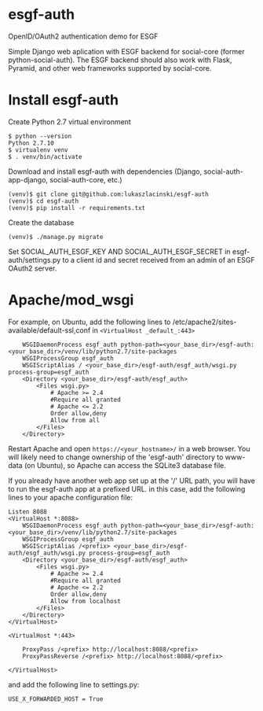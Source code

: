 # esgf-auth
OpenID/OAuth2 authentication demo for ESGF

Simple Django web aplication with ESGF backend for social-core (former python-social-auth). The ESGF backend should also work with Flask, Pyramid, and other web frameworks supported by social-core.

# Install esgf-auth

Create Python 2.7 virtual environment

```
$ python --version 
Python 2.7.10
$ virtualenv venv
$ . venv/bin/activate
```

Download and install esgf-auth with dependencies (Django, social-auth-app-django, social-auth-core, etc.)

```
(venv)$ git clone git@github.com:lukaszlacinski/esgf-auth
(venv)$ cd esgf-auth
(venv)$ pip install -r requirements.txt
```

Create the database

```
(venv)$ ./manage.py migrate
```

Set SOCIAL_AUTH_ESGF_KEY AND SOCIAL_AUTH_ESGF_SECRET in esgf-auth/settings.py to a client id and secret received from an admin of an ESGF OAuth2 server.



# Apache/mod_wsgi

For example, on Ubuntu, add the following lines to /etc/apache2/sites-available/default-ssl,conf in `<VirtualHost _default_:443>`

```
    WSGIDaemonProcess esgf_auth python-path=<your_base_dir>/esgf-auth:<your_base_dir>/venv/lib/python2.7/site-packages
    WSGIProcessGroup esgf_auth
    WSGIScriptAlias / <your_base_dir>/esgf-auth/esgf_auth/wsgi.py process-group=esgf_auth
    <Directory <your_base_dir>/esgf-auth/esgf_auth>
        <Files wsgi.py>
            # Apache >= 2.4
            #Require all granted
            # Apache <= 2.2
            Order allow,deny
            Allow from all
        </Files>
    </Directory>
```

Restart Apache and open `https://<your_hostname>/` in a web browser. You will likely need to change ownership of the 'esgf-auth' directory to www-data (on Ubuntu), so Apache can access the SQLite3 database file.

If you already have another web app set up at the '/' URL path, you will have to run the esgf-auth app at a prefixed URL. in this case, add the following lines to your apache configuration file:

```
Listen 8088
<VirtualHost *:8088>
    WSGIDaemonProcess esgf_auth python-path=<your_base_dir>/esgf-auth:<your_base_dir>/venv/lib/python2.7/site-packages
    WSGIProcessGroup esgf_auth
    WSGIScriptAlias /<prefix> <your_base_dir>/esgf-auth/esgf_auth/wsgi.py process-group=esgf_auth
    <Directory <your_base_dir>/esgf-auth/esgf_auth>
        <Files wsgi.py>
            # Apache >= 2.4
            #Require all granted
            # Apache <= 2.2
            Order allow,deny
            Allow from localhost
        </Files>
    </Directory>
</VirtualHost>

<VirtualHost *:443>

    ProxyPass /<prefix> http://localhost:8088/<prefix>
    ProxyPassReverse /<prefix> http://localhost:8088/<prefix>

</VirtualHost>
```
and add the following line to settings.py:
```
USE_X_FORWARDED_HOST = True
```
